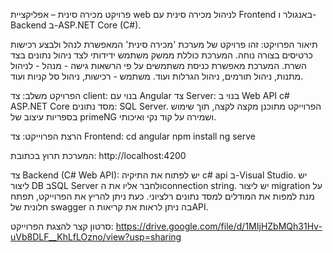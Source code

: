 פרויקט מכירה סינית – אפליקציית web לניהול מכירה סינית עם Frontend באנגולר ו-Backend ב-ASP.NET Core (C#).

תיאור הפרויקט:
זהו פרויקט של מערכת 'מכירה סינית' המאפשרת לנהל ולבצע רכישות כרטיסים בצורה נוחה. המערכת כוללת ממשק משתמש ידידותי לצד ניהול נתונים בצד השרת. 
המערכת מאפשרת כניסת משתמשים על פי הרשאות גישה - 
מנהל - לניהול מתנות, ניהול תורמים, ניהול הגרלות ועוד.
משתמש - רכישות, ניהול סל קניות ועוד.

הפרויקט משלב:
צד client: בנוי עם Angular
צד Server: בנוי ב Web API  c# ASP.NET Core
מסד נתונים: SQL Server.
הפרוייקט מתוכנן מקצה לקצה, תוך שימוש בספריות עיצוב של primeNG ושמירה על קוד נקי ואיכותי.

הרצת הפרוייקט:
צד Frontend:
cd angular
npm install
ng serve

המערכת תרוץ בכתובת: http://localhost:4200

צד Backend (C# Web API):
יש לפתוח את התיקיה c# api ב-Visual Studio.
יש ליצור DB בSQL Server ולחבר אליו את הconnection string.
יש ליצור migration על מנת למפות את המודלים למסד נתונים רלציוני.
כעת ניתן להריץ את הפרוייקט,
תפתח חלונית של swagger בה ניתן לראות את קריאות הAPI.

סרטון קצר להצגת הפרוייקט:
https://drive.google.com/file/d/1MIjHZbMQh31Hv-uVb8DLF__KhLfLOzno/view?usp=sharing







